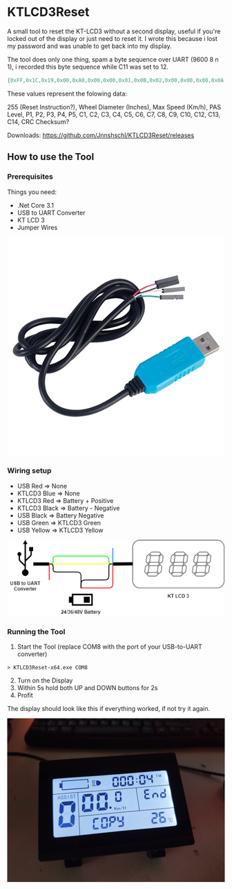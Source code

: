 # KTLCD3Reset

A small tool to reset the KT-LCD3 without a second display, useful if you're locked out of the display or just need to reset it. I wrote this because i lost my password and was unable to get back into my display.

The tool does only one thing, spam a byte sequence over UART (9600 8 n 1), i recorded this byte sequence while C11 was set to 12.

```c#
{0xFF,0x1C,0x19,0x00,0xA0,0x00,0x00,0x01,0x0B,0x02,0x00,0x00,0x00,0x0A,0x05,0x00,0x00,0x00,0x14,0x04,0x05,0x02,0x11}
```

These values represent the folowing data:

255 (Reset Instruction?), Wheel Diameter (Inches), Max Speed (Km/h), PAS Level, P1, P2, P3, P4, P5, C1, C2, C3, C4, C5, C6, C7, C8, C9, C10, C12, C13, C14, CRC Checksum?

Downloads: https://github.com/Jnnshschl/KTLCD3Reset/releases

## How to use the Tool

### Prerequisites

Things you need:

* .Net Core 3.1
* USB to UART Converter
* KT LCD 3
* Jumper Wires

![usb-to-serial](https://github.com/Jnnshschl/KTLCD3Reset/raw/master/img/usb-to-serial.png)

### Wiring setup

* USB Red       => None
* KTLCD3 Blue   => None
* KTLCD3 Red    => Battery + Positive
* KTLCD3 Black  => Battery - Negative
* USB Black     => Battery Negative
* USB Green     => KTLCD3 Green
* USB Yellow    => KTLCD3 Yellow

![wiring](https://github.com/Jnnshschl/KTLCD3Reset/raw/master/img/wiring.png)

### Running the Tool

1. Start the Tool (replace COM8 with the port of your USB-to-UART converter)

```
> KTLCD3Reset-x64.exe COM8
```

2. Turn on the Display
3. Within 5s hold both UP and DOWN buttons for 2s
4. Profit

The display should look like this if everything worked, if not try it again.

![kt-lcd-3](https://github.com/Jnnshschl/KTLCD3Reset/raw/master/img/kt-lcd-3.jpg)
